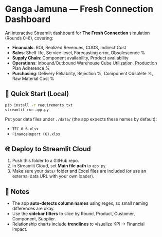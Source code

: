 
# Ganga Jamuna — Fresh Connection Dashboard

An interactive Streamlit dashboard for **The Fresh Connection** simulation (Rounds 0–6), covering:

- **Financials**: ROI, Realized Revenues, COGS, Indirect Cost  
- **Sales**: Shelf life, Service level, Forecasting error, Obsolescence %  
- **Supply Chain**: Component availability, Product availability  
- **Operations**: Inbound/Outbound Warehouse Cube Utilization, Production Plan Adherence %  
- **Purchasing**: Delivery Reliability, Rejection %, Component Obsolete %, Raw Material Cost %  

## 🚀 Quick Start (Local)

```bash
pip install -r requirements.txt
streamlit run app.py
```

Put your data files under `./data/` (the app expects these names by default):
- `TFC_0_6.xlsx`
- `FinanceReport (6).xlsx`

## 🌐 Deploy to Streamlit Cloud

1. Push this folder to a GitHub repo.
2. In Streamlit Cloud, set **Main file path** to `app.py`.
3. Make sure your `data/` folder and Excel files are included (or use an external data URL with your own loader).

## 🧠 Notes

- The app **auto-detects column names** using regex, so small naming differences are okay.
- Use the **sidebar filters** to slice by Round, Product, Customer, Component, Supplier.
- Relationship charts include **trendlines** to visualize KPI → Financial impact.
